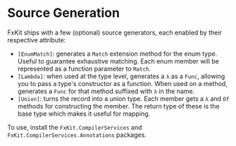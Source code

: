 # Source Generation

FxKit ships with a few (optional) source generators, each enabled by their respective attribute:

* `[EnumMatch]`: generates a `Match` extension method for the enum type.
  Useful to guarantee exhaustive matching. Each enum member will be represented as a function parameter to `Match`.
* `[Lambda]`: when used at the type level, generates a `λ` as a `Func`, allowing you to pass a type's constructor as a
  function.
  When used on a method, generates a `Func` for that method suffixed with `λ` in the name.
* `[Union]`: turns the record into a union type. Each member gets a `λ` and `Of` methods for constructing the member.
  The return type of these is the base type which makes it useful for mapping.

To use, install the `FxKit.CompilerServices` and `FxKit.CompilerServices.Annotations` packages.